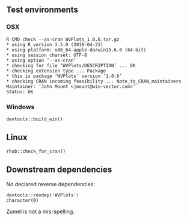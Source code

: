 
## Test environments

### OSX

    R CMD check --as-cran WVPlots_1.0.6.tar.gz 
    * using R version 3.5.0 (2018-04-23)
    * using platform: x86_64-apple-darwin15.6.0 (64-bit)
    * using session charset: UTF-8
    * using option ‘--as-cran’
    * checking for file ‘WVPlots/DESCRIPTION’ ... OK
    * checking extension type ... Package
    * this is package ‘WVPlots’ version ‘1.0.6’
    * checking CRAN incoming feasibility ... Note_to_CRAN_maintainers
    Maintainer: ‘John Mount <jmount@win-vector.com>’
    Status: OK

 
### Windows

    devtools::build_win()
 
## Linux

    rhub::check_for_cran()


## Downstream dependencies

  No declared reverse dependencies:

    devtools::revdep('WVPlots')
    character(0)


Zumel is not a mis-spelling.
